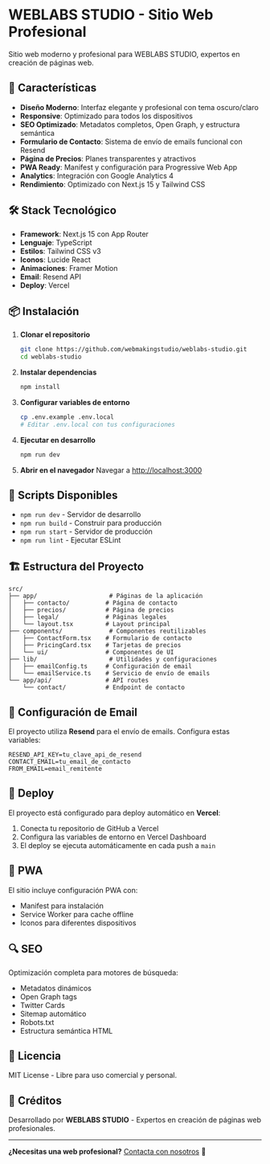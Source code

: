 # WEBLABS STUDIO - Sitio Web Profesional

Sitio web moderno y profesional para WEBLABS STUDIO, expertos en creación de páginas web.

## 🚀 Características

- **Diseño Moderno**: Interfaz elegante y profesional con tema oscuro/claro
- **Responsive**: Optimizado para todos los dispositivos
- **SEO Optimizado**: Metadatos completos, Open Graph, y estructura semántica
- **Formulario de Contacto**: Sistema de envío de emails funcional con Resend
- **Página de Precios**: Planes transparentes y atractivos
- **PWA Ready**: Manifest y configuración para Progressive Web App
- **Analytics**: Integración con Google Analytics 4
- **Rendimiento**: Optimizado con Next.js 15 y Tailwind CSS

## 🛠️ Stack Tecnológico

- **Framework**: Next.js 15 con App Router
- **Lenguaje**: TypeScript
- **Estilos**: Tailwind CSS v3
- **Iconos**: Lucide React
- **Animaciones**: Framer Motion
- **Email**: Resend API
- **Deploy**: Vercel

## 📦 Instalación

1. **Clonar el repositorio**
   ```bash
   git clone https://github.com/webmakingstudio/weblabs-studio.git
   cd weblabs-studio
   ```

2. **Instalar dependencias**
   ```bash
   npm install
   ```

3. **Configurar variables de entorno**
   ```bash
   cp .env.example .env.local
   # Editar .env.local con tus configuraciones
   ```

4. **Ejecutar en desarrollo**
   ```bash
   npm run dev
   ```

5. **Abrir en el navegador**
   Navegar a [http://localhost:3000](http://localhost:3000)

## 🎯 Scripts Disponibles

- `npm run dev` - Servidor de desarrollo
- `npm run build` - Construir para producción
- `npm run start` - Servidor de producción
- `npm run lint` - Ejecutar ESLint

## 🏗️ Estructura del Proyecto

```
src/
├── app/                    # Páginas de la aplicación
│   ├── contacto/          # Página de contacto
│   ├── precios/           # Página de precios
│   ├── legal/             # Páginas legales
│   └── layout.tsx         # Layout principal
├── components/             # Componentes reutilizables
│   ├── ContactForm.tsx    # Formulario de contacto
│   ├── PricingCard.tsx    # Tarjetas de precios
│   └── ui/                # Componentes de UI
├── lib/                    # Utilidades y configuraciones
│   ├── emailConfig.ts     # Configuración de email
│   └── emailService.ts    # Servicio de envío de emails
└── app/api/               # API routes
    └── contact/           # Endpoint de contacto
```

## 📧 Configuración de Email

El proyecto utiliza **Resend** para el envío de emails. Configura estas variables:

```env
RESEND_API_KEY=tu_clave_api_de_resend
CONTACT_EMAIL=tu_email_de_contacto
FROM_EMAIL=email_remitente
```

## 🚀 Deploy

El proyecto está configurado para deploy automático en **Vercel**:

1. Conecta tu repositorio de GitHub a Vercel
2. Configura las variables de entorno en Vercel Dashboard
3. El deploy se ejecuta automáticamente en cada push a `main`

## 📱 PWA

El sitio incluye configuración PWA con:
- Manifest para instalación
- Service Worker para cache offline
- Iconos para diferentes dispositivos

## 🔍 SEO

Optimización completa para motores de búsqueda:
- Metadatos dinámicos
- Open Graph tags
- Twitter Cards
- Sitemap automático
- Robots.txt
- Estructura semántica HTML

## 📄 Licencia

MIT License - Libre para uso comercial y personal.

## 🙏 Créditos

Desarrollado por **WEBLABS STUDIO** - Expertos en creación de páginas web profesionales.

---

**¿Necesitas una web profesional?** [Contacta con nosotros](https://weblabs.studio/contacto) 🚀